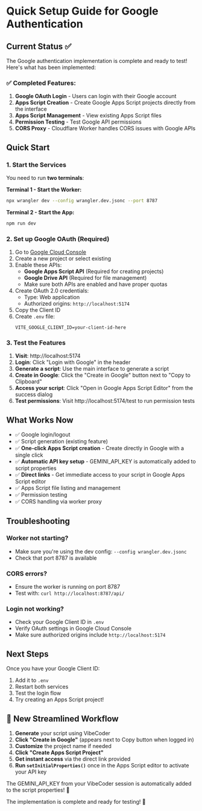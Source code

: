 # Quick Setup Guide for Google Authentication

## Current Status ✅

The Google authentication implementation is complete and ready to test! Here's what has been implemented:

### ✅ Completed Features:
1. **Google OAuth Login** - Users can login with their Google account
2. **Apps Script Creation** - Create Google Apps Script projects directly from the interface
3. **Apps Script Management** - View existing Apps Script files
4. **Permission Testing** - Test Google API permissions
5. **CORS Proxy** - Cloudflare Worker handles CORS issues with Google APIs

## Quick Start

### 1. Start the Services

You need to run **two terminals**:

**Terminal 1 - Start the Worker:**
```bash
npx wrangler dev --config wrangler.dev.jsonc --port 8787
```

**Terminal 2 - Start the App:**
```bash
npm run dev
```

### 2. Set up Google OAuth (Required)

1. Go to [Google Cloud Console](https://console.cloud.google.com/)
2. Create a new project or select existing
3. Enable these APIs:
   - **Google Apps Script API** (Required for creating projects)
   - **Google Drive API** (Required for file management)
   - Make sure both APIs are enabled and have proper quotas
4. Create OAuth 2.0 credentials:
   - Type: Web application
   - Authorized origins: `http://localhost:5174`
5. Copy the Client ID
6. Create `.env` file:
   ```
   VITE_GOOGLE_CLIENT_ID=your-client-id-here
   ```

### 3. Test the Features

1. **Visit**: http://localhost:5174
2. **Login**: Click "Login with Google" in the header
3. **Generate a script**: Use the main interface to generate a script
4. **Create in Google**: Click the "Create in Google" button next to "Copy to Clipboard"
5. **Access your script**: Click "Open in Google Apps Script Editor" from the success dialog
6. **Test permissions**: Visit http://localhost:5174/test to run permission tests

## What Works Now

- ✅ Google login/logout
- ✅ Script generation (existing feature)
- ✅ **One-click Apps Script creation** - Create directly in Google with a single click
- ✅ **Automatic API key setup** - GEMINI_API_KEY is automatically added to script properties
- ✅ **Direct links** - Get immediate access to your script in Google Apps Script editor
- ✅ Apps Script file listing and management
- ✅ Permission testing
- ✅ CORS handling via worker proxy

## Troubleshooting

### Worker not starting?
- Make sure you're using the dev config: `--config wrangler.dev.jsonc`
- Check that port 8787 is available

### CORS errors?
- Ensure the worker is running on port 8787
- Test with: `curl http://localhost:8787/api/`

### Login not working?
- Check your Google Client ID in `.env`
- Verify OAuth settings in Google Cloud Console
- Make sure authorized origins include `http://localhost:5174`

## Next Steps

Once you have your Google Client ID:
1. Add it to `.env`
2. Restart both services
3. Test the login flow
4. Try creating an Apps Script project!

## 🎯 New Streamlined Workflow

1. **Generate** your script using VibeCoder
2. **Click "Create in Google"** (appears next to Copy button when logged in)
3. **Customize** the project name if needed
4. **Click "Create Apps Script Project"**
5. **Get instant access** via the direct link provided
6. **Run `setInitialProperties()`** once in the Apps Script editor to activate your API key

The GEMINI_API_KEY from your VibeCoder session is automatically added to the script properties! 🔑

The implementation is complete and ready for testing! 🚀 